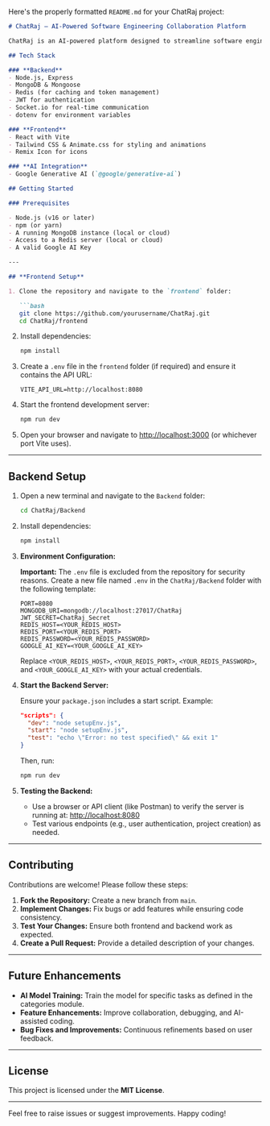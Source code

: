 Here's the properly formatted `README.md` for your ChatRaj project:  

```markdown
# ChatRaj – AI-Powered Software Engineering Collaboration Platform

ChatRaj is an AI-powered platform designed to streamline software engineering tasks by combining intelligent code assistance, real-time collaboration, and project management in one cohesive environment. Built on the MERN stack with real-time capabilities, ChatRaj aims to assist development teams by automating and enhancing various software engineering tasks. Future improvements include training models on specific tasks defined in a categories module.

## Tech Stack

### **Backend**
- Node.js, Express
- MongoDB & Mongoose
- Redis (for caching and token management)
- JWT for authentication
- Socket.io for real-time communication
- dotenv for environment variables

### **Frontend**
- React with Vite
- Tailwind CSS & Animate.css for styling and animations
- Remix Icon for icons

### **AI Integration**
- Google Generative AI (`@google/generative-ai`)

## Getting Started

### Prerequisites

- Node.js (v16 or later)
- npm (or yarn)
- A running MongoDB instance (local or cloud)
- Access to a Redis server (local or cloud)
- A valid Google AI Key

---

## **Frontend Setup**

1. Clone the repository and navigate to the `frontend` folder:

   ```bash
   git clone https://github.com/yourusername/ChatRaj.git
   cd ChatRaj/frontend
   ```

2. Install dependencies:

   ```bash
   npm install
   ```

3. Create a `.env` file in the `frontend` folder (if required) and ensure it contains the API URL:

   ```properties
   VITE_API_URL=http://localhost:8080
   ```

4. Start the frontend development server:

   ```bash
   npm run dev
   ```

5. Open your browser and navigate to [http://localhost:3000](http://localhost:3000) (or whichever port Vite uses).

---

## **Backend Setup**

1. Open a new terminal and navigate to the `Backend` folder:

   ```bash
   cd ChatRaj/Backend
   ```

2. Install dependencies:

   ```bash
   npm install
   ```

3. **Environment Configuration:**

   **Important:** The `.env` file is excluded from the repository for security reasons. Create a new file named `.env` in the `ChatRaj/Backend` folder with the following template:

   ```properties
   PORT=8080
   MONGODB_URI=mongodb://localhost:27017/ChatRaj
   JWT_SECRET=ChatRaj_Secret
   REDIS_HOST=<YOUR_REDIS_HOST>
   REDIS_PORT=<YOUR_REDIS_PORT>
   REDIS_PASSWORD=<YOUR_REDIS_PASSWORD>
   GOOGLE_AI_KEY=<YOUR_GOOGLE_AI_KEY>
   ```

   Replace `<YOUR_REDIS_HOST>`, `<YOUR_REDIS_PORT>`, `<YOUR_REDIS_PASSWORD>`, and `<YOUR_GOOGLE_AI_KEY>` with your actual credentials.

4. **Start the Backend Server:**

   Ensure your `package.json` includes a start script. Example:

   ```json
   "scripts": {
     "dev": "node setupEnv.js",
     "start": "node setupEnv.js",
     "test": "echo \"Error: no test specified\" && exit 1"
   }
   ```

   Then, run:

   ```bash
   npm run dev
   ```

5. **Testing the Backend:**

   - Use a browser or API client (like Postman) to verify the server is running at:
     [http://localhost:8080](http://localhost:8080)
   - Test various endpoints (e.g., user authentication, project creation) as needed.

---

## **Contributing**

Contributions are welcome! Please follow these steps:

1. **Fork the Repository:** Create a new branch from `main`.
2. **Implement Changes:** Fix bugs or add features while ensuring code consistency.
3. **Test Your Changes:** Ensure both frontend and backend work as expected.
4. **Create a Pull Request:** Provide a detailed description of your changes.

---

## **Future Enhancements**
- **AI Model Training:** Train the model for specific tasks as defined in the categories module.
- **Feature Enhancements:** Improve collaboration, debugging, and AI-assisted coding.
- **Bug Fixes and Improvements:** Continuous refinements based on user feedback.

---

## **License**
This project is licensed under the **MIT License**.

---

Feel free to raise issues or suggest improvements. Happy coding!
